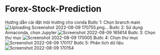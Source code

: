 # Forex-Stock-Prediction
Hướng dẫn cài đặt môi trường cho conda
Bước 1: Chọn branch main
![Uploading Screenshot 2022-08-09 170755.png…]()
Bước 2: Sử dụng Annaconda, chọn Jupyter
![Screenshot 2022-08-09 165614](https://user-images.githubusercontent.com/90920767/183620712-01b36fd5-6af2-4545-afcf-940629df95b8.png)
Bước 3: Chọn thư mục
![Screenshot 2022-08-09 170005](https://user-images.githubusercontent.com/90920767/183621608-bf524ec5-fea6-48ff-a216-0e63191668a1.png)
Bước 4: Chọn thư mục
![Screenshot 2022-08-09 170117](https://user-images.githubusercontent.com/90920767/183621738-7a7a11bd-a907-4912-93e5-87b5e738d7bf.png)
Bước 5: Phân tích dữ liệu
![Screenshot 2022-08-09 170154](https://user-images.githubusercontent.com/90920767/183621843-1be3ca57-2be5-4328-bf25-0c17b9d57f6d.png)

